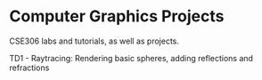 # Computer Graphics Projects

CSE306 labs and tutorials, as well as projects. 



TD1 - Raytracing: Rendering basic spheres, adding reflections and refractions
